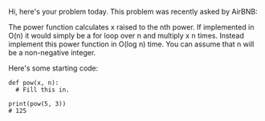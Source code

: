 Hi, here's your problem today. This problem was recently asked by AirBNB:

The power function calculates x raised to the nth power. If implemented in O(n) it would simply be a for loop over n and multiply x n times. Instead implement this power function in O(log n) time. You can assume that n will be a non-negative integer.

Here's some starting code:
```
def pow(x, n):
  # Fill this in.

print(pow(5, 3))
# 125
```
